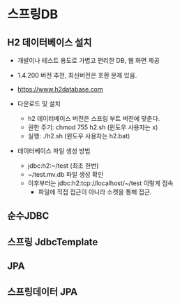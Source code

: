 # 스프링DB

## H2 데이터베이스 설치

- 개발이나 테스트 용도로 가볍고 편리한 DB, 웹 화면 제공
- 1.4.200 버전 추천, 최신버전은 호환 문제 있음.

- https://www.h2database.com
- 다운로드 및 설치
  - h2 데이터베이스 버전은 스프링 부트 버전에 맞춘다.
  - 권한 주기: chmod 755 h2.sh (윈도우 사용자는 x)
  - 실행: ./h2.sh (윈도우 사용자는 h2.bat)
- 데이터베이스 파일 생성 방법
  - jdbc:h2:~/test (최초 한번)
  - ~/test.mv.db 파일 생성 확인
  - 이후부터는 jdbc:h2:tcp://localhost/~/test 이렇게 접속
    - 파일에 직접 접근이 아니라 소켓을 통해 접근.

## 순수JDBC

## 스프링 JdbcTemplate

## JPA

## 스프링데이터 JPA

